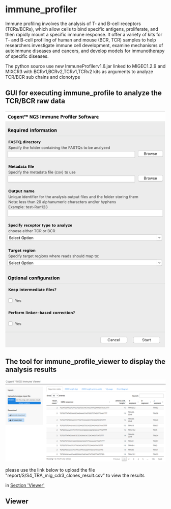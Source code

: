 # immune_profiler

Immune profiling involves the analysis of T- and B-cell receptors (TCRs/BCRs), which allow cells to bind specific antigens, proliferate, and then rapidly mount a specific immune response. It offer a variety of kits for T- and B-cell profiling of human and mouse (BCR, TCR) samples to help researchers investigate immune cell development, examine mechanisms of autoimmune diseases and cancers, and develop models for immunotherapy of specific diseases.

The python source use new ImmuneProfilerv1.6.jar linked to MIGEC1.2.9 and MIXCR3 with BCRv1,BCRv2,TCRv1,TCRv2 kits as arguments to analyze TCR/BCR sub chains and clonotype

## GUI for executing immune_profile to analyze the TCR/BCR raw data
![immune_profile_gui](figures/immune_profile_gui.png)

## The tool for immune_profile_viewer to display the analysis results
![immune_profile_viewer](figures/immune_profile_viewer.png)

please use the link below to upload the file "report/S/S4_TRA_mig_cdr3_clones_result.csv" to view the results

in [Section 'Viewer'](#ssFeatures) 

## Viewer <a id='[ssFeatures](https://bioinformatics-takarabiousa.shinyapps.io/Cogent_NGS_Immune_Viewer/)'></a>


